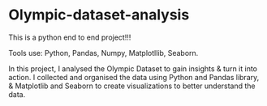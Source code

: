 # Olympic-dataset-analysis

This is a python end to end project!!!

Tools use: Python, Pandas, Numpy, Matplotllib, Seaborn.

In this project, I analysed the Olympic Dataset to gain insights & turn it into action. I collected and organised the data using Python and Pandas library, &  Matplotlib and Seaborn to create visualizations to better understand the data.
